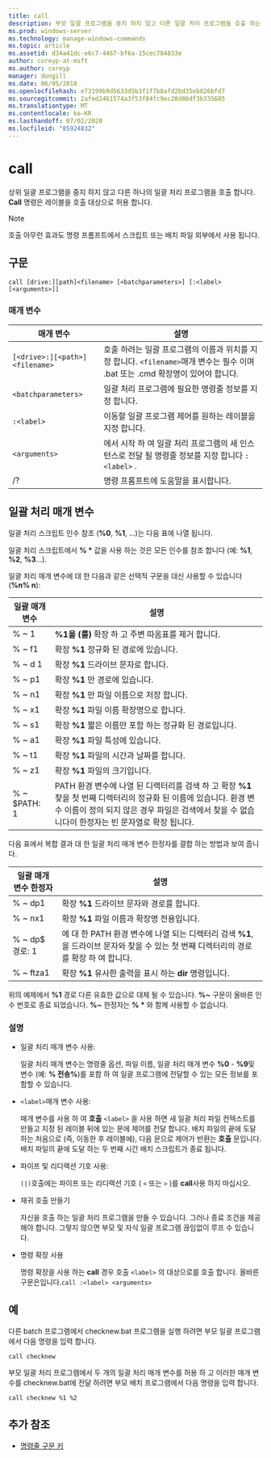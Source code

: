 ```yaml
---
title: call
description: 부모 일괄 프로그램을 중지 하지 않고 다른 일괄 처리 프로그램을 호출 하는 call 명령에 대 한 참조 문서입니다.
ms.prod: windows-server
ms.technology: manage-windows-commands
ms.topic: article
ms.assetid: d34a41dc-e6c7-4467-bf6a-15cec704833e
author: coreyp-at-msft
ms.author: coreyp
manager: dongill
ms.date: 06/05/2018
ms.openlocfilehash: e73199b9d5633d5b3f1f7b8afd2bd35eb826bfd7
ms.sourcegitcommit: 2afed2461574a3f53f84fc9ec28d86df3b335685
ms.translationtype: MT
ms.contentlocale: ko-KR
ms.lasthandoff: 07/02/2020
ms.locfileid: "85924832"
---
```

# <a name="call"></a>call

상위 일괄 프로그램을 중지 하지 않고 다른 하나의 일괄 처리 프로그램을 호출 합니다. **Call** 명령은 레이블을 호출 대상으로 허용 합니다.

> [!NOTE]
> 호출 아무런 효과도 명령 프롬프트에서 스크립트 또는 배치 파일 외부에서 사용 됩니다.

## <a name="syntax"></a>구문

```
call [drive:][path]<filename> [<batchparameters>] [:<label> [<arguments>]]
```

### <a name="parameters"></a>매개 변수

| 매개 변수 | 설명 |
| --------- | ----------- |
| `[<drive>:][<path>]<filename>` | 호출 하려는 일괄 프로그램의 이름과 위치를 지정 합니다. `<filename>`매개 변수는 필수 이며 .bat 또는 .cmd 확장명이 있어야 합니다. |
| `<batchparameters>` | 일괄 처리 프로그램에 필요한 명령줄 정보를 지정 합니다. |
| `:<label>` | 이동할 일괄 프로그램 제어를 원하는 레이블을 지정 합니다. |
| `<arguments>` | 에서 시작 하 여 일괄 처리 프로그램의 새 인스턴스로 전달 될 명령줄 정보를 지정 합니다 `:<label>` .|
| /? | 명령 프롬프트에 도움말을 표시합니다. |

## <a name="batch-parameters"></a>일괄 처리 매개 변수

일괄 처리 스크립트 인수 참조 (**%0**, **%1**, ...)는 다음 표에 나열 됩니다.

일괄 처리 스크립트에서 **% &#42;** 값을 사용 하는 것은 모든 인수를 참조 합니다 (예: **%1**, **%2**, **%3**...).

일괄 처리 매개 변수에 대 한 다음과 같은 선택적 구문을 대신 사용할 수 있습니다 (**%n% n**):

| 일괄 매개 변수 | 설명 |
| --------------- | ----------- |
| % ~ 1 | **%1을 (를)** 확장 하 고 주변 따옴표를 제거 합니다. |
| % ~ f1 | 확장 **%1** 정규화 된 경로에 있습니다. |
| % ~ d 1 | 확장 **%1** 드라이브 문자로 합니다. |
| % ~ p1 | 확장 **%1** 만 경로에 있습니다. |
| % ~ n1 | 확장 **%1** 만 파일 이름으로 저장 합니다. |
| % ~ x1 | 확장 **%1** 파일 이름 확장명으로 합니다. |
| % ~ s1 | 확장 **%1** 짧은 이름만 포함 하는 정규화 된 경로입니다. |
| % ~ a1 | 확장 **%1** 파일 특성에 있습니다. |
| % ~ t1 | 확장 **%1** 파일의 시간과 날짜를 합니다. |
| % ~ z1 | 확장 **%1** 파일의 크기입니다. |
| % ~ $PATH: 1 | PATH 환경 변수에 나열 된 디렉터리를 검색 하 고 확장 **%1** 찾을 첫 번째 디렉터리의 정규화 된 이름에 있습니다. 환경 변수 이름이 정의 되지 않은 경우 파일은 검색에서 찾을 수 없습니다이 한정자는 빈 문자열로 확장 됩니다. |

다음 표에서 복합 결과 대 한 일괄 처리 매개 변수 한정자를 결합 하는 방법과 보여 줍니다.

| 일괄 매개 변수 한정자 | 설명 |
| ----------------------------- | ----------- |
| % ~ dp1 | 확장 **%1** 드라이브 문자와 경로를 합니다. |
| % ~ nx1 | 확장 **%1** 파일 이름과 확장명 전용입니다. |
| % ~ dp$ 경로: 1 | 에 대 한 PATH 환경 변수에 나열 되는 디렉터리 검색 **%1**, 을 드라이브 문자와 찾을 수 있는 첫 번째 디렉터리의 경로를 확장 하 여 합니다. |
| % ~ ftza1 | 확장 **%1** 유사한 출력을 표시 하는 **dir** 명령입니다. |

위의 예제에서 **%1** 경로 다른 유효한 값으로 대체 될 수 있습니다. **%~** 구문이 올바른 인수 번호로 종료 되었습니다. **%~** 한정자는 **% &#42;** 와 함께 사용할 수 없습니다.

### <a name="remarks"></a>설명

- 일괄 처리 매개 변수 사용:

    일괄 처리 매개 변수는 명령줄 옵션, 파일 이름, 일괄 처리 매개 변수 **%0** - **%9**및 변수 (예: **% 전송%**)를 포함 하 여 일괄 프로그램에 전달할 수 있는 모든 정보를 포함할 수 있습니다.

- `<label>`매개 변수 사용:

    매개 변수를 사용 하 여 **호출** `<label>` 을 사용 하면 새 일괄 처리 파일 컨텍스트를 만들고 지정 된 레이블 뒤에 있는 문에 제어를 전달 합니다. 배치 파일의 끝에 도달 하는 처음으로 (즉, 이동한 후 레이블에), 다음 문으로 제어가 반환는 **호출** 문입니다. 배치 파일의 끝에 도달 하는 두 번째 시간 배치 스크립트가 종료 됩니다.

- 파이프 및 리디렉션 기호 사용:

    `(|)`호출에는 파이프 또는 리디렉션 기호 ( `<` 또는 `>` )를 **call**사용 하지 마십시오.

- 재귀 호출 만들기

    자신을 호출 하는 일괄 처리 프로그램을 만들 수 있습니다. 그러나 종료 조건을 제공 해야 합니다. 그렇지 않으면 부모 및 자식 일괄 프로그램 끊임없이 루프 수 있습니다.

- 명령 확장 사용

    명령 확장을 사용 하는 **call** 경우 호출 `<label>` 의 대상으로를 호출 합니다. 올바른 구문은입니다.`call :<label> <arguments>`

## <a name="examples"></a>예

다른 batch 프로그램에서 checknew.bat 프로그램을 실행 하려면 부모 일괄 프로그램에서 다음 명령을 입력 합니다.

```
call checknew
```

부모 일괄 처리 프로그램에서 두 개의 일괄 처리 매개 변수를 허용 하 고 이러한 매개 변수를 checknew.bat에 전달 하려면 부모 배치 프로그램에서 다음 명령을 입력 합니다.

```
call checknew %1 %2
```

## <a name="additional-references"></a>추가 참조

- [명령줄 구문 키](command-line-syntax-key.md)
